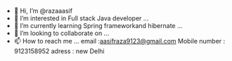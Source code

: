 - 👋 Hi, I’m @razaaasif
- 👀 I’m interested in Full stack Java developer ...
- 🌱 I’m currently learning Spring frameworkand hibernate ...
- 💞️ I’m looking to collaborate on ...
- 📫 How to reach me ...
email :aasifraza9123@gmail.com
Mobile number : 9123158952
adress : new Delhi

<!---
razaaasif/razaaasif is a ✨ special ✨ repository because its `README.md` (this file) appears on your GitHub profile.
You can click the Preview link to take a look at your changes.
--->
